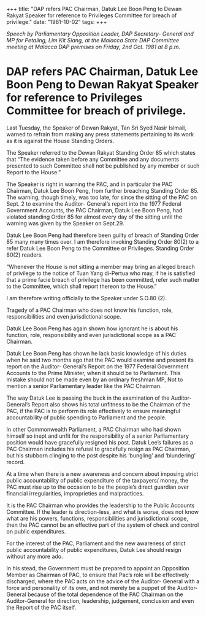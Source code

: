 +++ 
title: "DAP refers PAC Chairman, Datuk Lee Boon Peng to Dewan Rakyat Speaker for reference to Privileges Committee for breach of privilege."
date: "1981-10-02"
tags:
+++

_Speech by Parliamentary Opposition Leader, DAP Secretary- General and MP for Petaling, Lim Kit Siang, at the Malacca State DAP Committee meeting at Malacca DAP premises on Friday, 2nd Oct. 1981 at 8 p.m._

# DAP refers PAC Chairman, Datuk Lee Boon Peng to Dewan Rakyat Speaker for reference to Privileges Committee for breach of privilege.

Last Tuesday, the Speaker of Dewan Rakyat, Tan Sri Syed Nasir Islmail, warned to refrain from making any press statements pertaining to its work as it is against the House Standing Orders.</u>

The Speaker referred to the Dewan Rakyat Standing Order 85 which states that “The evidence taken before any Committee and any documents presented to such Committee shall not be published by any member or such Report to the House.”

The Speaker is right in warning the PAC, and in particular the PAC Chairman, Datuk Lee Boon Peng, from further breaching Standing Order 85. The warning, though timely, was too late, for since the sitting of the PAC on Sept. 2 to examine the Auditor- General’s report into the 1977 Federal Government Accounts, the PAC Chairman, Datuk Lee Boon Peng, had violated standing Order 85 for almost every day of the sitting until the warning was given by the Speaker on Sept.29.

Datuk Lee Boon Peng had therefore been guilty of breach of Standing Order 85 many many times over. I am therefore invoking Standing Order 80(2) to a refer Datuk Lee Boon Peng to the Committee or Privileges. Standing Order 80(2) readers.

“Whenever the House is not sitting a member may bring an alleged breach of privilege to the notice of Tuan Yang di-Pertua who may, if he is satisfied that a prime facie breach of privilege has been committed, refer such matter to the Committee, which shall report thereon to the House.”

I am therefore writing officially to the Speaker under S.O.80 (2).

Tragedy of a PAC Chairman who does not know his function, role, responsibilities and even jurisdictional scope.

Datuk Lee Boon Peng has again shown how ignorant he is about his function, role, responsibility and even jurisdictional scope as a PAC Chairman.

Datuk Lee Boon Peng has shown he lack basic knowledge of his duties when he said two months ago that the PAC would examine and present its report on the Auditor- General’s Report on the 1977 Federal Government Accounts to the Prime Minister, when it should be to Parliament. This mistake should not be made even by an ordinary freshman MP, Not to mention a senior Parliamentary leader like the PAC Chairman.

The way Datuk Lee is passing the buck in the examination of the Auditor-General’s Report also shows his total unfitness to be the Chairman of the PAC, if the PAC is to perform its role effectively to ensure meaningful accountability of public spending to Parliament and the people.

In other Commonwealth Parliament, a PAC Chairman who had shown himself so inept and unfit for the responsibility of a senior Parliamentary position would have gracefully resigned his post. Datuk Lee’s failures as a PAC Chairman includes his refusal to gracefully resign as PAC Chairman, but his stubborn clinging to the post despite his ‘bungling’ and ‘blundering’ record.

At a time when there is a new awareness and concern about imposing strict public accountability of public expenditure of the taxpayers/ money, the PAC must rise up to the occasion to be the people’s direct guardian over financial irregularities, improprieties and malpractices.

It is the PAC Chairman who provides the leadership to the Public Accounts Committee. If the leader is direction-less, and what is worse, does not know what are his powers, functions, responsibilities and jurisdictional scope, then the PAC cannot be an effective part of the system of check and control on public expenditures.

For the interest of the PAC, Parliament and the new awareness of strict public accountability of public expenditures, Datuk Lee should resign without any more ado.

In his stead, the Government must be prepared to appoint an Opposition Member as Chairman of PAC, to ensure that Pac’s role will be effectively discharged, where the PAC acts on the advice of the Auditor- General with a force and personality of its own, and not merely be a puppet of the Auditor-General because of the total dependence of the PAC Chairman on the Auditor-General for direction, leadership, judgement, conclusion and even the Report of the PAC itself.
 
